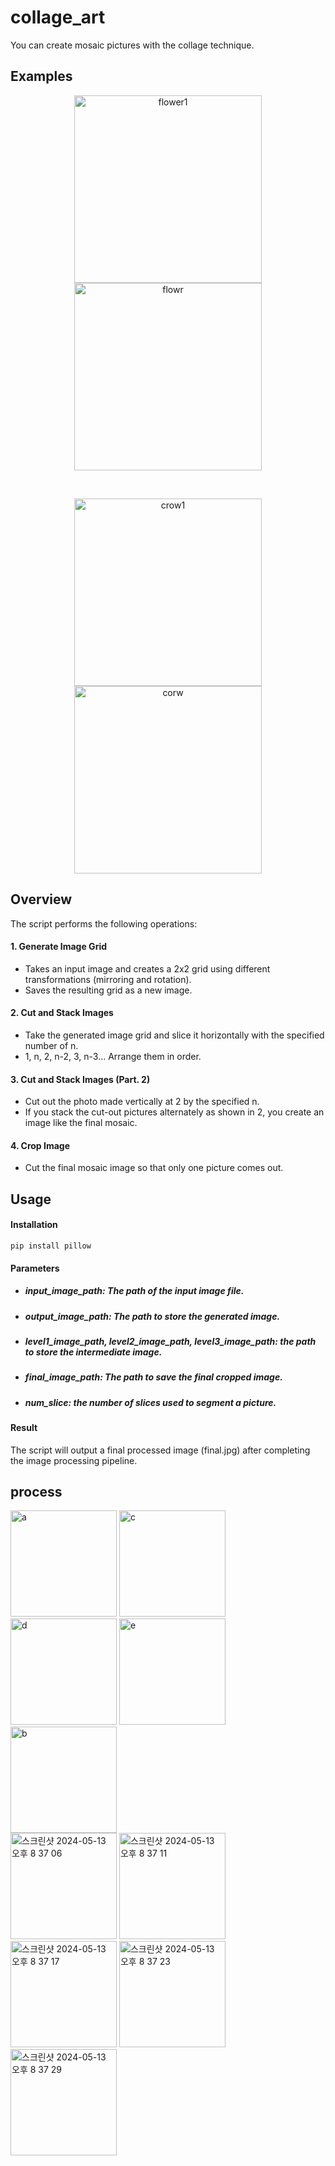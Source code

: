 # collage_art

You can create mosaic pictures with the collage technique.

## Examples
<p align="center"><img width="300" alt="flower1" src="https://github.com/young061023/collage_art/assets/116246341/494b9ff5-4c06-4e75-ab8a-08df5cc0e145">
<img width="300" alt="flowr" src="https://github.com/young061023/collage_art/assets/116246341/c568c740-f2ed-420f-af8e-6652f4211c65"></p>
<br/>
<p align="center"><img width="300" alt="crow1" src="https://github.com/young061023/collage_art/assets/116246341/fc3c52e2-4b77-4ec9-a6e7-4c0b8b5a6e16">
<img width="300" alt="corw" src="https://github.com/young061023/collage_art/assets/116246341/016b18b4-d1d3-4903-9388-2a0bd4fe07d5"></p>

## Overview
The script performs the following operations:

#### 1. Generate Image Grid
  - Takes an input image and creates a 2x2 grid using different transformations (mirroring and rotation).
  - Saves the resulting grid as a new image.

#### 2. Cut and Stack Images
  - Take the generated image grid and slice it horizontally with the specified number of n.
  - 1, n, 2, n-2, 3, n-3... Arrange them in order.

#### 3. Cut and Stack Images (Part. 2)
  - Cut out the photo made vertically at 2 by the specified n.
  - If you stack the cut-out pictures alternately as shown in 2, you create an image like the final mosaic.

#### 4. Crop Image
  - Cut the final mosaic image so that only one picture comes out.

## Usage

#### Installation
```
pip install pillow
```
#### Parameters

  * ##### input_image_path: The path of the input image file.
  * ##### output_image_path: The path to store the generated image.
  * ##### level1_image_path, level2_image_path, level3_image_path: the path to store the intermediate image.
  * ##### final_image_path: The path to save the final cropped image.
  * ##### num_slice: the number of slices used to segment a picture.

#### Result
The script will output a final processed image (final.jpg) after completing the image processing pipeline.

## process
<img width="170" alt="a" src="https://github.com/young061023/collage_art/assets/116246341/87c22e60-9336-477d-ab58-19bdcb3ff8bb">
<img width="170" alt="c" src="https://github.com/young061023/collage_art/assets/116246341/0072b0a2-32c7-44ab-98f5-bf49a97cd205">
<img width="170" alt="d" src="https://github.com/young061023/collage_art/assets/116246341/17544cf4-60a5-4bcb-ae50-47eccd3326ae">
<img width="170" alt="e" src="https://github.com/young061023/collage_art/assets/116246341/2ef437f1-1ce6-4d8f-9433-34374e1120c3">
<img width="170" alt="b" src="https://github.com/young061023/collage_art/assets/116246341/96d27262-4e0b-4233-befa-0405db7ff5c0">
<br/>
<img width="170" alt="스크린샷 2024-05-13 오후 8 37 06" src="https://github.com/young061023/collage_art/assets/116246341/2df62fd5-7bed-41ff-97a9-45cdbb1d6669">
<img width="170" alt="스크린샷 2024-05-13 오후 8 37 11" src="https://github.com/young061023/collage_art/assets/116246341/d43d27c6-198c-42e9-880c-14772f2e351c">
<img width="170" alt="스크린샷 2024-05-13 오후 8 37 17" src="https://github.com/young061023/collage_art/assets/116246341/b1bd0d2d-e08b-4bc5-b5a2-aaa837689de8">
<img width="170" alt="스크린샷 2024-05-13 오후 8 37 23" src="https://github.com/young061023/collage_art/assets/116246341/2d61193d-7c81-41aa-821b-88795d092528">
<img width="170" alt="스크린샷 2024-05-13 오후 8 37 29" src="https://github.com/young061023/collage_art/assets/116246341/503c1b22-377d-47f6-b067-0ba77965ed9e">

